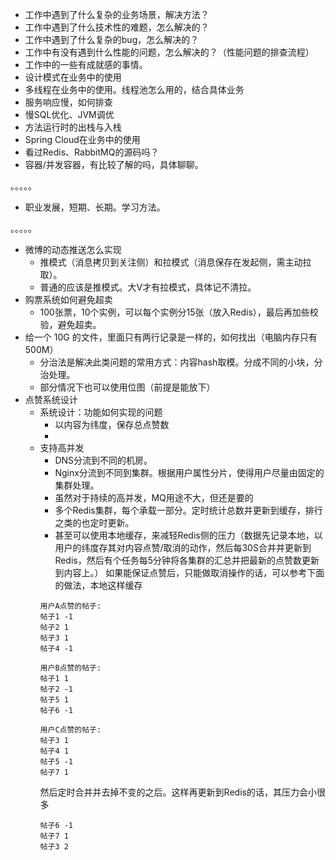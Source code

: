 - 工作中遇到了什么复杂的业务场景，解决方法？
- 工作中遇到了什么技术性的难题，怎么解决的？
- 工作中遇到了什么复杂的bug，怎么解决的？
- 工作中有没有遇到什么性能的问题，怎么解决的？（性能问题的排查流程）
- 工作中的一些有成就感的事情。
- 设计模式在业务中的使用
- 多线程在业务中的使用。线程池怎么用的，结合具体业务
- 服务响应慢，如何排查
- 慢SQL优化、JVM调优
- 方法运行时的出栈与入栈
- Spring Cloud在业务中的使用
- 看过Redis、RabbitMQ的源码吗？
- 容器/并发容器，有比较了解的吗，具体聊聊。

。。。。。

- 职业发展，短期、长期。学习方法。

。。。。。

- 微博的动态推送怎么实现
    - 推模式（消息拷贝到关注侧）和拉模式（消息保存在发起侧，需主动拉取）。
    - 普通的应该是推模式。大V才有拉模式，具体记不清拉。
- 购票系统如何避免超卖
    - 100张票，10个实例，可以每个实例分15张（放入Redis），最后再加些校验，避免超卖。
- 给一个 10G 的文件，里面只有两行记录是一样的，如何找出（电脑内存只有 500M）
    - 分治法是解决此类问题的常用方式：内容hash取模。分成不同的小块，分治处理。
    - 部分情况下也可以使用位图（前提是能放下）
- 点赞系统设计
    - 系统设计：功能如何实现的问题
        - 以内容为纬度，保存总点赞数
        -
    - 支持高并发
        - DNS分流到不同的机房。
        - Nginx分流到不同到集群。根据用户属性分片，使得用户尽量由固定的集群处理。
        - 虽然对于持续的高并发，MQ用途不大，但还是要的
        - 多个Redis集群，每个承载一部分。定时统计总数并更新到缓存，排行之类的也定时更新。
        - 甚至可以使用本地缓存，来减轻Redis侧的压力（数据先记录本地，以用户的纬度存其对内容点赞/取消的动作，然后每30S合并并更新到Redis，然后有个任务每5分钟将各集群的汇总并把最新的点赞数更新到内容上。）
      如果能保证点赞后，只能做取消操作的话，可以参考下面的做法，本地这样缓存  
      ```
      用户A点赞的帖子:
      帖子1 -1 
      帖子2 1 
      帖子3 1 
      帖子4 -1

      用户B点赞的帖子:
      帖子1 1 
      帖子2 -1 
      帖子5 1 
      帖子6 -1

      用户C点赞的帖子:
      帖子3 1 
      帖子4 1 
      帖子5 -1 
      帖子7 1
      ```
      然后定时合并并去掉不变的之后。这样再更新到Redis的话，其压力会小很多
      ```
      帖子6 -1
      帖子7 1
      帖子3 2
      ```
